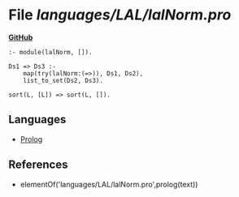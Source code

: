 # File _languages/LAL/lalNorm.pro_
**[GitHub](https://github.com/softlang/yas/blob/master/languages/LAL/lalNorm.pro)**
```
:- module(lalNorm, []).

Ds1 => Ds3 :-
    map(try(lalNorm:(=>)), Ds1, Ds2),
    list_to_set(Ds2, Ds3).

sort(L, [L]) => sort(L, []).
```

## Languages
* [Prolog](../languages/Prolog.md)

## References
* elementOf('languages/LAL/lalNorm.pro',prolog(text))
